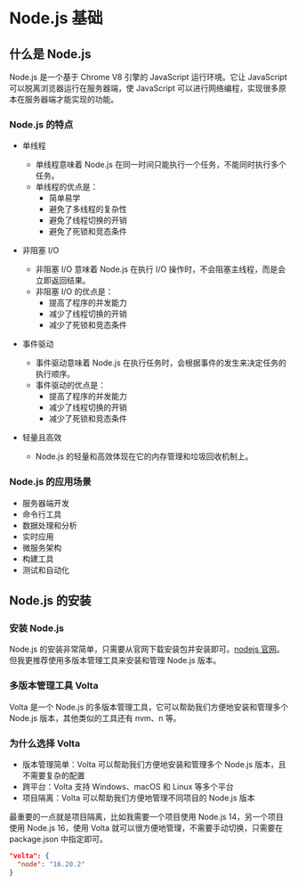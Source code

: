 # Node.js 基础

## 什么是 Node.js

Node.js 是一个基于 Chrome V8 引擎的 JavaScript 运行环境。它让 JavaScript 可以脱离浏览器运行在服务器端，使 JavaScript 可以进行网络编程，实现很多原本在服务器端才能实现的功能。

### Node.js 的特点

- 单线程
  - 单线程意味着 Node.js 在同一时间只能执行一个任务，不能同时执行多个任务。
  - 单线程的优点是：
    - 简单易学
    - 避免了多线程的复杂性
    - 避免了线程切换的开销
    - 避免了死锁和竞态条件
    
- 非阻塞 I/O
  - 非阻塞 I/O 意味着 Node.js 在执行 I/O 操作时，不会阻塞主线程，而是会立即返回结果。
  - 非阻塞 I/O 的优点是：
    - 提高了程序的并发能力
    - 减少了线程切换的开销
    - 减少了死锁和竞态条件
- 事件驱动
  - 事件驱动意味着 Node.js 在执行任务时，会根据事件的发生来决定任务的执行顺序。
  - 事件驱动的优点是：
    - 提高了程序的并发能力
    - 减少了线程切换的开销
    - 减少了死锁和竞态条件
- 轻量且高效
  - Node.js 的轻量和高效体现在它的内存管理和垃圾回收机制上。

### Node.js 的应用场景

- 服务器端开发
- 命令行工具
- 数据处理和分析
- 实时应用
- 微服务架构
- 构建工具
- 测试和自动化

## Node.js 的安装

### 安装 Node.js

Node.js 的安装非常简单，只需要从官网下载安装包并安装即可。[nodejs 官网](https://nodejs.org)。但我更推荐使用多版本管理工具来安装和管理 Node.js 版本。

### 多版本管理工具 Volta

Volta 是一个 Node.js 的多版本管理工具，它可以帮助我们方便地安装和管理多个 Node.js 版本，其他类似的工具还有 nvm、n 等。

### 为什么选择 Volta

- 版本管理简单：Volta 可以帮助我们方便地安装和管理多个 Node.js 版本，且不需要复杂的配置
- 跨平台：Volta 支持 Windows、macOS 和 Linux 等多个平台
- 项目隔离：Volta 可以帮助我们方便地管理不同项目的 Node.js 版本

最重要的一点就是项目隔离，比如我需要一个项目使用 Node.js 14，另一个项目使用 Node.js 16，使用 Volta 就可以很方便地管理，不需要手动切换，只需要在 package.json 中指定即可。

```json
"volta": {
  "node": "16.20.2"
}
```


